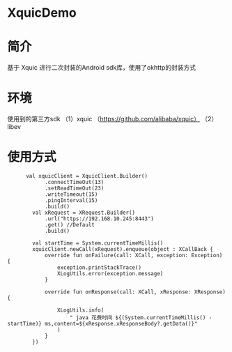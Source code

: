 # XquicDemo

# 简介
基于 Xquic 进行二次封装的Android sdk库，使用了okhttp的封装方式

# 环境
使用到的第三方sdk
（1）xquic （https://github.com/alibaba/xquic）
（2）libev

# 使用方式

 
          val xquicClient = XquicClient.Builder()
                .connectTimeOut(13)
                .setReadTimeOut(23)
                .writeTimeout(15)
                .pingInterval(15)
                .build()
            val xRequest = XRequest.Builder()
                .url("https://192.168.10.245:8443")
                .get() //Default
                .build()

            val startTime = System.currentTimeMillis()
            xquicClient.newCall(xRequest).enqueue(object : XCallBack {
                override fun onFailure(call: XCall, exception: Exception) {
                    exception.printStackTrace()
                    XLogUtils.error(exception.message)
                }

                override fun onResponse(call: XCall, xResponse: XResponse) {

                    XLogUtils.info(
                        " java 花费时间 ${(System.currentTimeMillis() - startTime)} ms,content=${xResponse.xResponseBody?.getData()}"
                    )
                }
            })



